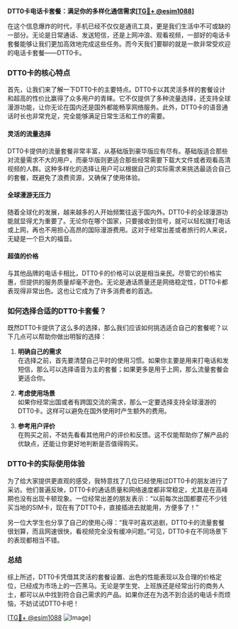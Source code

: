 **DTT0卡电话卡套餐：满足你的多样化通信需求[[TG💪+ @esim1088](https://t.me/s/esim1088)]**

在这个信息爆炸的时代，手机已经不仅仅是通讯工具，更是我们生活中不可或缺的一部分。无论是日常通话、发送短信，还是上网冲浪、观看视频，一部好的电话卡套餐能够让我们更加高效地完成这些任务。而今天我们要聊的就是一款非常受欢迎的电话卡套餐——DTT0卡。

### DTT0卡的核心特点

首先，让我们来了解一下DTT0卡的主要特点。DTT0卡以其灵活多样的套餐设计和超高的性价比赢得了众多用户的青睐。它不仅提供了多种流量选择，还支持全球漫游功能，让你无论在国内还是国外都能畅享网络服务。此外，DTT0卡的语音通话时长也非常充足，完全能够满足日常生活和工作的需要。

#### **灵活的流量选择**
DTT0卡提供的流量套餐非常丰富，从基础版到豪华版应有尽有。基础版适合那些对流量需求不大的用户，而豪华版则更适合那些经常需要下载大文件或者观看高清视频的人群。这种多样化的选择让用户可以根据自己的实际需求来挑选最适合自己的套餐，既避免了浪费资源，又确保了使用体验。

#### **全球漫游无压力**
随着全球化的发展，越来越多的人开始频繁往返于国内外。DTT0卡的全球漫游功能就显得尤为重要了。无论你在哪个国家，只要接收到信号，就可以轻松拨打电话或上网，再也不用担心高昂的国际漫游费用。这对于经常出差或者旅行的人来说，无疑是一个巨大的福音。

#### **超值的价格**
与其他品牌的电话卡相比，DTT0卡的价格可以说是相当亲民。尽管它的价格实惠，但提供的服务质量却毫不逊色。无论是通话质量还是网络稳定性，DTT0卡都表现得非常出色。这也让它成为了许多消费者的首选。

### 如何选择合适的DTT0卡套餐？

既然DTT0卡提供了这么多的选择，那么我们应该如何挑选适合自己的套餐呢？以下几点可以帮助你做出明智的选择：

1. **明确自己的需求**  
   在选择之前，首先要清楚自己平时的使用习惯。如果你主要是用来打电话和发短信，那么可以选择语音为主的套餐；如果更多是用于上网，那么流量套餐会更适合你。

2. **考虑使用场景**  
   如果你经常出国或者有跨国交流的需求，那么一定要选择支持全球漫游的DTT0卡。这样可以避免在国外使用时产生额外的费用。

3. **参考用户评价**  
   在购买之前，不妨先看看其他用户的评价和反馈。这不仅能帮助你了解产品的优缺点，还能让你更好地判断是否值得购买。

### DTT0卡的实际使用体验

为了给大家提供更直观的感受，我特意找了几位已经使用过DTT0卡的朋友进行了采访。他们普遍反映，DTT0卡的通话质量和网络速度都非常稳定，尤其是在高峰期也没有出现卡顿现象。一位经常出差的朋友表示：“以前每次出国都要花不少钱买当地的SIM卡，现在有了DTT0卡，直接插进去就能用，方便多了！”

另一位大学生也分享了自己的使用心得：“我平时喜欢追剧，DTT0卡的流量套餐很划算，而且网速很快，看视频完全没有缓冲问题。”可见，DTT0卡在不同场景下的表现都相当不错。

### 总结

综上所述，DTT0卡凭借其灵活的套餐设置、出色的性能表现以及合理的价格定位，已经成为市场上的一匹黑马。无论是学生党、上班族还是经常出行的商务人士，都可以从中找到符合自己需求的产品。如果你还在为选不到合适的电话卡而烦恼，不妨试试DTT0卡吧！

[[TG💪+ @esim1088](https://t.me/s/esim1088) ![Image](https://i.postimg.cc/4NQfJmqS/Snipaste-2025-05-13-00-14-12.png)]